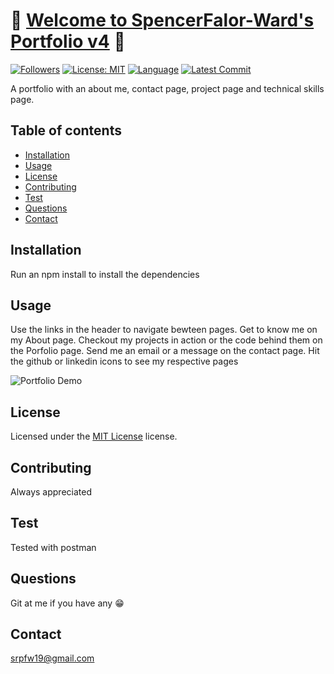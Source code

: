 # :dragon: [Welcome to SpencerFalor-Ward's Portfolio v4](https://sfw-portfolio-v4.herokuapp.com) :dragon:

[![Followers](https://img.shields.io/github/followers/SpencerFalor-Ward?style=social)](https://github.com/SpencerFalor-Ward?tab=followers) [![License: MIT](https://img.shields.io/badge/License-MIT-yellow.svg)](https://opensource.org/licenses/MIT) [![Language](https://img.shields.io/github/languages/top/SpencerFalor-Ward/hw-unit20-reactPortfolio)](https://github.com/SpencerFalor-Ward/hw-unit20-reactPortfolio/search?l=javascript) [![Latest Commit](https://img.shields.io/github/last-commit/SpencerFalor-Ward/hw-unit20-reactPortfolio)](https://github.com/SpencerFalor-Ward/hw-unit20-reactPortfolio/graphs/commit-activity)

A portfolio with an about me, contact page, project page and technical skills page.

## Table of contents

-   [Installation](#Installation)
-   [Usage](#Usage)
-   [License](#License)
-   [Contributing](#Contributing)
-   [Test](#Test)
-   [Questions](#Questions)
-   [Contact](#Contact)

## Installation

Run an npm install to install the dependencies

## Usage

Use the links in the header to navigate bewteen pages. Get to know me on my About page. Checkout my projects in action or the code behind them on the Porfolio page. Send me an email or a message on the contact page. Hit the github or linkedin icons to see my respective pages 

![Portfolio Demo](./client/src/assets/images/sfwPortfolioDemo.gif)

## License

Licensed under the [MIT License](https://choosealicense.com/licenses/mit/) license.

## Contributing

Always appreciated

## Test

Tested with postman

## Questions

Git at me if you have any :grin:

## Contact

srpfw19@gmail.com
